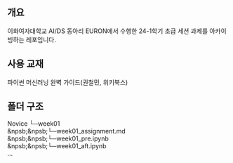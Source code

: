 ## 개요 
이화여자대학교 AI/DS 동아리 EURON에서 수행한 24-1학기 초급 세션 과제를 아카이빙하는 레포입니다.

## 사용 교재
파이썬 머신러닝 완벽 가이드(권철민, 위키북스)

## 폴더 구조
Novice
└─week01  
&npsb;&npsb;└─week01_assignment.md  
&npsb;&npsb;└─week01_pre.ipynb  
&npsb;&npsb;└─week01_aft.ipynb  
...
